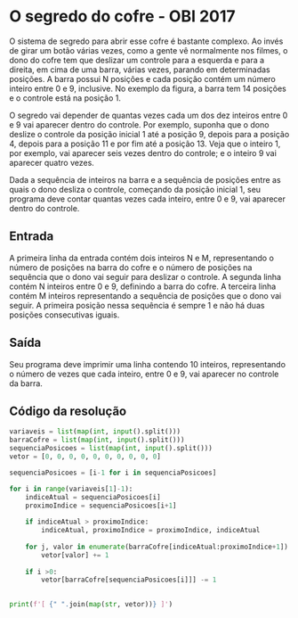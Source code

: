 # O segredo do cofre - OBI 2017

O sistema de segredo para abrir esse cofre é bastante complexo. Ao invés de girar um botão várias vezes, como a gente vê normalmente nos filmes, o dono do cofre tem que deslizar um controle para a esquerda e para a direita, em cima de uma barra, várias vezes, parando em determinadas posições. A barra possui N posições e cada posição contém um número inteiro entre 0 e 9, inclusive. No exemplo da figura, a barra tem 14 posições e o controle está na posição 1.

O segredo vai depender de quantas vezes cada um dos dez inteiros entre 0 e 9 vai aparecer dentro do controle. Por exemplo, suponha que o dono deslize o controle da posição inicial 1 até a posição 9, depois para a posição 4, depois para a posição 11 e por fim até a posição 13. Veja que o inteiro 1, por exemplo, vai aparecer seis vezes dentro do controle; e o inteiro 9 vai aparecer quatro vezes.

Dada a sequência de inteiros na barra e a sequência de posições entre as quais o dono desliza o controle, começando da posição inicial 1, seu programa deve contar quantas vezes cada inteiro, entre 0 e 9, vai aparecer dentro do controle.

## Entrada
A primeira linha da entrada contém dois inteiros N e M, representando o número de posições na barra do cofre e o número de posições na sequência que o dono vai seguir para deslizar o controle. A segunda linha contém N inteiros entre 0 e 9, definindo a barra do cofre. A terceira linha contém M inteiros representando a sequência de posições que o dono vai seguir. A primeira posição nessa sequência é sempre 1 e não há duas posições consecutivas iguais.
## Saída
Seu programa deve imprimir uma linha contendo 10 inteiros, representando o número de vezes que cada inteiro, entre 0 e 9, vai aparecer no controle da barra.

## Código da resolução

```Python
variaveis = list(map(int, input().split()))
barraCofre = list(map(int, input().split()))
sequenciaPosicoes = list(map(int, input().split()))
vetor = [0, 0, 0, 0, 0, 0, 0, 0, 0, 0]

sequenciaPosicoes = [i-1 for i in sequenciaPosicoes] 

for i in range(variaveis[1]-1):
    indiceAtual = sequenciaPosicoes[i]
    proximoIndice = sequenciaPosicoes[i+1]
    
    if indiceAtual > proximoIndice:
        indiceAtual, proximoIndice = proximoIndice, indiceAtual
    
    for j, valor in enumerate(barraCofre[indiceAtual:proximoIndice+1]):
        vetor[valor] += 1
        
    if i >0:
        vetor[barraCofre[sequenciaPosicoes[i]]] -= 1
        

print(f'[ {" ".join(map(str, vetor))} ]')
```